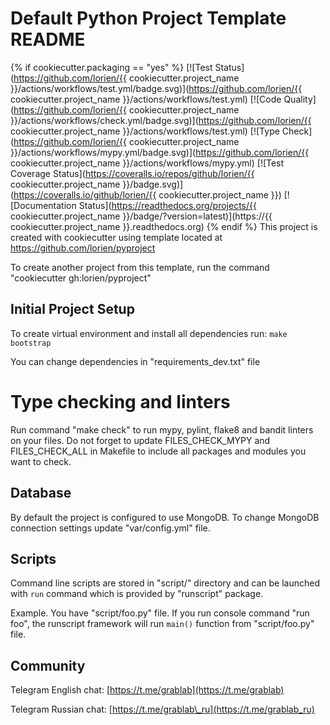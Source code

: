 # Default Python Project Template README
{% if cookiecutter.packaging == "yes" %}
[![Test Status](https://github.com/lorien/{{ cookiecutter.project_name }}/actions/workflows/test.yml/badge.svg)](https://github.com/lorien/{{ cookiecutter.project_name }}/actions/workflows/test.yml)
[![Code Quality](https://github.com/lorien/{{ cookiecutter.project_name }}/actions/workflows/check.yml/badge.svg)](https://github.com/lorien/{{ cookiecutter.project_name }}/actions/workflows/test.yml)
[![Type Check](https://github.com/lorien/{{ cookiecutter.project_name }}/actions/workflows/mypy.yml/badge.svg)](https://github.com/lorien/{{ cookiecutter.project_name }}/actions/workflows/mypy.yml)
[![Test Coverage Status](https://coveralls.io/repos/github/lorien/{{ cookiecutter.project_name }}/badge.svg)](https://coveralls.io/github/lorien/{{ cookiecutter.project_name }})
[![Documentation Status](https://readthedocs.org/projects/{{ cookiecutter.project_name }}/badge/?version=latest)](https://{{ cookiecutter.project_name }}.readthedocs.org)
{% endif %}
This project is created with cookiecutter using template located at https://github.com/lorien/pyproject

To create another project from this template, run the command "cookiecutter gh:lorien/pyproject"


## Initial Project Setup

To create virtual environment and install all dependencies run: `make bootstrap`

You can change dependencies in "requirements\_dev.txt" file


# Type checking and linters

Run command "make check" to run mypy, pylint, flake8 and bandit linters on your files. Do not forget
to update FILES\_CHECK\_MYPY and FILES\_CHECK\_ALL in Makefile to include all packages and modules
you want to check.


## Database

By default the project is configured to use MongoDB. To change MongoDB connection settings update "var/config.yml" file.


## Scripts

Command line scripts are stored in "script/" directory and can be launched with `run`
command which is provided by "runscript" package.

Example. You have "script/foo.py" file. If you run console command "run foo", the runscript
framework will run `main()` function from "script/foo.py" file.


## Community

Telegram English chat: [https://t.me/grablab](https://t.me/grablab)

Telegram Russian chat: [https://t.me/grablab\_ru](https://t.me/grablab_ru)
